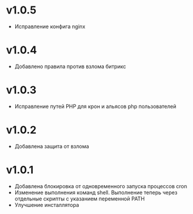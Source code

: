 # v1.0.5
* Исправление конфига nginx

# v1.0.4
* Добавлено правила против взлома битрикс

# v1.0.3
* Исправление путей PHP для крон и альясов php пользователей

# v1.0.2
* Добавлена защита от взлома

# v1.0.1
* Добавлена блокировка от одновременного запуска процессов cron
* Изменение выполнения команд shell. Выполнение теперь через отдельные скрипты с указанием переменной PATH
* Улучшение инсталлятора


